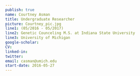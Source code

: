 ```yaml
---
publish: true
name: Courtney Asman
title: Undergraduate Researcher
picture: Courtney_pic.jpg
line1: (05/2016 - 05/2017)
line2: Genetic Counceling M.S. at Indiana State University
line3: University of Michigan
google-scholar: 
CV:
linked-in: 
twitter:
email: casman@umich.edu
start-date: 2016-05-27
---
```


